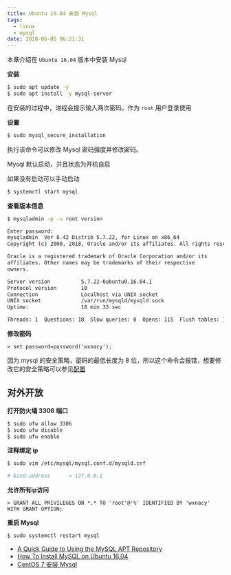 ```yaml
---
title: Ubuntu 16.04 安装 Mysql
tags:
  - linux
  - mysql
date: 2018-06-05 06:21:31
---
```



本章介绍在 `Ubuntu 16.04` 版本中安装 Mysql

<!-- more --><!-- toc -->

**安装**

```bash
$ sudo apt update -y
$ sudo apt install -y mysql-server
```

在安装的过程中，进程会提示输入两次密码，作为 `root` 用户登录使用

**设置**

```bash
$ sudo mysql_secure_installation
```

执行该命令可以修改 Mysql 密码强度并修改密码。

Mysql 默认启动，并且状态为开机自启

如果没有启动可以手动启动

```bash
$ systemctl start mysql
```

**查看版本信息**

```bash
$ mysqladmin -p -u root version

Enter password:
mysqladmin  Ver 8.42 Distrib 5.7.22, for Linux on x86_64
Copyright (c) 2000, 2018, Oracle and/or its affiliates. All rights reserved.

Oracle is a registered trademark of Oracle Corporation and/or its
affiliates. Other names may be trademarks of their respective
owners.

Server version          5.7.22-0ubuntu0.16.04.1
Protocol version        10
Connection              Localhost via UNIX socket
UNIX socket             /var/run/mysqld/mysqld.sock
Uptime:                 18 min 33 sec

Threads: 1  Questions: 18  Slow queries: 0  Opens: 115  Flush tables: 1  Open tables: 34  Queries per second avg: 0.016
```

**修改密码**

```mysql
> set password=password('wxnacy');
```

因为 mysql 的安全策略，密码的最低长度为 8 位，所以这个命令会报错，想要修改它的安全策略可以参见[配置](/2018/06/10/centos7-install-mysql/#pei-zhi)

## 对外开放

**打开防火墙 3306 端口**

```bash
$ sudo ufw allow 3306
$ sudo ufw disable
$ sudo ufw enable
```

**注释绑定 ip**

```bash
$ sudo vim /etc/mysql/mysql.conf.d/mysqld.cnf

# bind-address      = 127.0.0.1
```

**允许所有ip访问**

```mysql
> GRANT ALL PRIVILEGES ON *.* TO 'root'@'%' IDENTIFIED BY 'wxnacy' WITH GRANT OPTION;
```

**重启 Mysql**

```bash
$ sudo systemctl restart mysql
```

- [A Quick Guide to Using the MySQL APT Repository](https://dev.mysql.com/doc/mysql-apt-repo-quick-guide/en/)
- [How To Install MySQL on Ubuntu 16.04](https://www.digitalocean.com/community/tutorials/how-to-install-mysql-on-ubuntu-16-04)
- [CentOS 7 安装 Mysql](/2018/06/10/centos7-install-mysql/)
